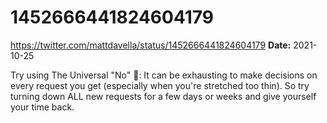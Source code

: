 # 1452666441824604179
https://twitter.com/mattdavella/status/1452666441824604179
**Date:** 2021-10-25

Try using The Universal "No" 🙅:  It can be exhausting to make decisions on every request you get (especially when you're stretched too thin). So try turning down ALL new requests for a few days or weeks and give yourself your time back.
